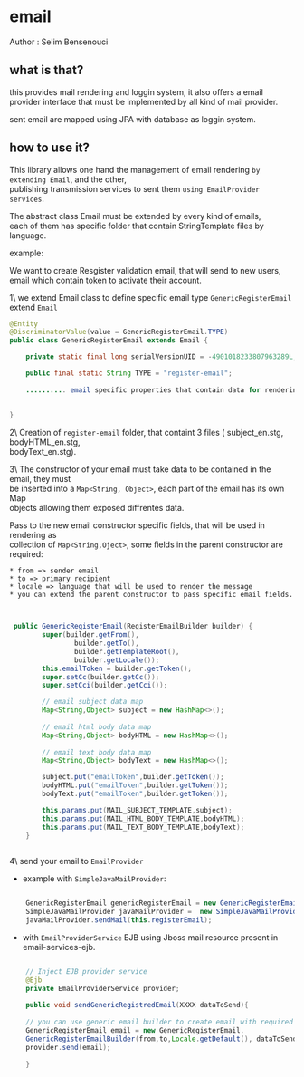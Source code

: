 email
=====

Author : Selim Bensenouci

what is that?
-------------

this provides mail rendering and loggin system, it also offers a email  
provider interface that must be implemented by all kind of mail provider.

sent email are mapped using JPA with database as loggin system.

how to use it?
--------------

This library allows one hand the management of email rendering `by extending Email`, and the other,    
publishing transmission services to sent them `using EmailProvider services`.

The abstract class Email must be extended by every kind of emails,  
each of them has specific folder that contain StringTemplate files by language.  

example:    

We want to create Resgister validation email, that will send to new users,   
email which contain token to activate their account.  

1\ we extend Email class to define specific email type
`GenericRegisterEmail` extend `Email`

```java
@Entity
@DiscriminatorValue(value = GenericRegisterEmail.TYPE)
public class GenericRegisterEmail extends Email {

    private static final long serialVersionUID = -4901018233807963289L;

    public final static String TYPE = "register-email";
    
    .......... email specific properties that contain data for rendering 
    
    
}
```  

2\ Creation of `register-email` folder, that containt 3 files ( subject_en.stg, bodyHTML_en.stg,  
bodyText_en.stg).  

3\ The constructor of your email must take data to be contained in the email, they must   
be inserted into a `Map<String, Object>`, each part of the email has its own Map  
objects allowing them exposed diffrentes data.   

Pass to the new email constructor specific fields, that will be used in rendering as   
collection of `Map<String,Oject>`, some fields in the parent constructor are required:   

    * from => sender email   
    * to => primary recipient  
    * locale => language that will be used to render the message
    * you can extend the parent constructor to pass specific email fields.   


```java


 public GenericRegisterEmail(RegisterEmailBuilder builder) {
        super(builder.getFrom(),
                builder.getTo(),
                builder.getTemplateRoot(),
                builder.getLocale());
        this.emailToken = builder.getToken();
        super.setCc(builder.getCc());
        super.setCci(builder.getCci());

        // email subject data map
        Map<String,Object> subject = new HashMap<>();
                
        // email html body data map
        Map<String,Object> bodyHTML = new HashMap<>();
        
        // email text body data map
        Map<String,Object> bodyText = new HashMap<>();

        subject.put("emailToken",builder.getToken());
        bodyHTML.put("emailToken",builder.getToken());
        bodyText.put("emailToken",builder.getToken());

        this.params.put(MAIL_SUBJECT_TEMPLATE,subject);
        this.params.put(MAIL_HTML_BODY_TEMPLATE,bodyHTML);
        this.params.put(MAIL_TEXT_BODY_TEMPLATE,bodyText);
    }
    
````  

4\  send your email to `EmailProvider`   

* example with `SimpleJavaMailProvider`:

```java

    GenericRegisterEmail genericRegisterEmail = new GenericRegisterEmail(registerEmailData);
    SimpleJavaMailProvider javaMailProvider =  new SimpleJavaMailProvider(fom,to,locale,dataToSend);
    javaMailProvider.sendMail(this.registerEmail);

```

* with `EmailProviderService` EJB using Jboss mail resource present in email-services-ejb.

```java

    // Inject EJB provider service 
    @Ejb 
    private EmailProviderService provider;
    
    public void sendGenericRegistredEmail(XXXX dataToSend){
    
    // you can use generic email builder to create email with required fields
    GenericRegisterEmail email = new GenericRegisterEmail.  
    GenericRegisterEmailBuilder(from,to,Locale.getDefault(), dataToSend).build();   
    provider.send(email);
    
    }
```




